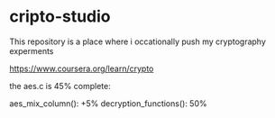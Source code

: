 # cripto-studio

This repository is a place where i occationally push my cryptography experments

https://www.coursera.org/learn/crypto

the aes.c is 45% complete:

aes_mix_column(): +5%
decryption_functions(): 50%

